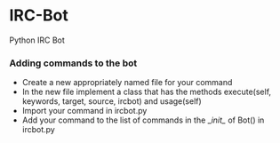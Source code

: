 # IRC-Bot

Python IRC Bot


### Adding commands to the bot

- Create a new appropriately named file for your command
- In the new file implement a class that has the methods execute(self, keywords, target, source, ircbot) and usage(self)
- Import your command in ircbot.py
- Add your command to the list of commands in the \__init\__ of Bot() in ircbot.py
